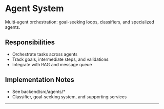 # Agent System

Multi-agent orchestration: goal-seeking loops, classifiers, and specialized agents.

## Responsibilities

- Orchestrate tasks across agents
- Track goals, intermediate steps, and validations
- Integrate with RAG and message queue

## Implementation Notes

- See backend/src/agents/\*
- Classifier, goal-seeking system, and supporting services

---

<!-- Sources to merge (from plan):
- docs/agents.md
- docs/goal-seeking-system.md
- docs/hold-agent-system.md
- docs/entertainment-agents.md
- docs/new-entertainment-agents-summary.md
- frontend/AGENT_STATUS_IMPLEMENTATION.md
-->

